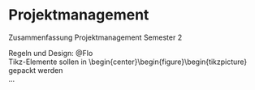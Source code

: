# Projektmanagement
Zusammenfassung Projektmanagement Semester 2 

Regeln und Design: @Flo<br>
  Tikz-Elemente sollen in \begin{center}\begin{figure}\begin{tikzpicture} gepackt werden<br>
  ...
